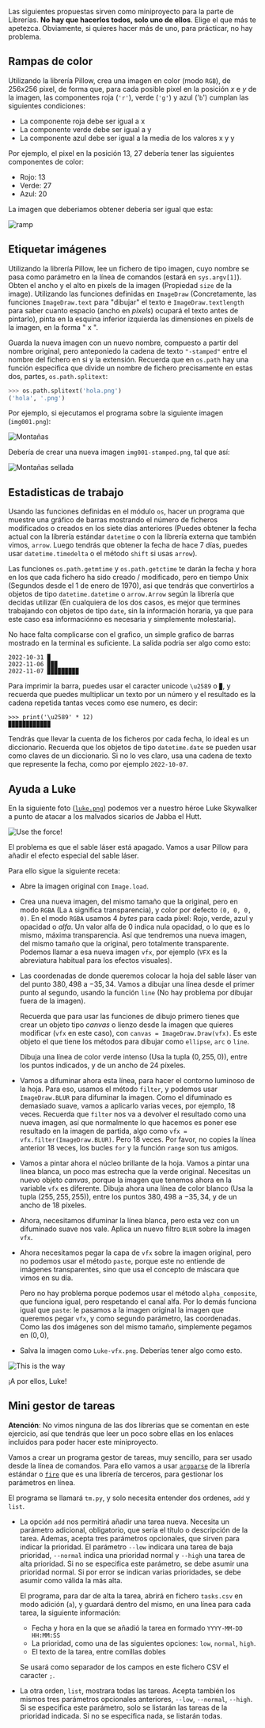 Las siguientes propuestas sirven como miniproyecto para la parte de Librerías. **No hay que hacerlos todos, solo uno de ellos**. Elige el que más te apetezca. Obviamente, si quieres hacer más de uno, para prácticar, no hay problema.

## Rampas de color

Utilizando la librería Pillow, crea una imagen en color (modo `RGB`), de
$256x256$ pixel, de forma que, para cada posible pixel en la posición $x$ e $y$ 
de la imagen, las componentes roja (`'r'`), verde (`'g'`) y azul ('`b`') cumplan
las siguientes condiciones:

- La componente roja debe ser igual a x
- La componente verde debe ser igual a y
- La componente azul debe ser igual a la media de los valores x y y

Por ejemplo, el pixel en la posición 13, 27 debería tener las siguientes
componentes de color:

- Rojo: 13
- Verde: 27
- Azul: 20

La imagen que deberiamos obtener deberia ser igual que esta:

![ramp](ramp.png)

## Etiquetar imágenes

Utilizando la librería Pillow, lee un fichero de tipo imagen, cuyo nombre se
pasa como parámetro en la línea de comandos (estará en `sys.argv[1]`). Obten el
ancho y el alto en pixels de la imagen (Propiedad `size` de la image).
Utilizando las funciones definidas en `ImageDraw` (Concretamente, las funciones
`ImageDraw.text` para "dibujar" el texto e `ImageDraw.textlength` para saber
cuanto espacio (ancho en _pixels_) ocupará el texto antes de pintarlo),
pinta en la esquina inferior izquierda las dimensiones en pixels de la imagen,
en la forma "<ancho> x <alto>".

Guarda la nueva imagen con un nuevo nombre, compuesto a partir del nombre
original, pero anteponiedo la cadena de texto `"-stamped"` entre el nombre del
fichero en si y la extensión. Recuerda que en `os.path` hay una función
especifica que divide un nombre de fichero precisamente en estas dos, partes,
`os.path.splitext`:

```python
>>> os.path.splitext('hola.png')
('hola', '.png')
```

Por ejemplo, si ejecutamos el programa sobre la siguiente imagen (`img001.png`):

![Montañas](img001.png)

Debería de crear una nueva imagen `img001-stamped.png`, tal que así:

![Montañas sellada](img001-stamped.png)

## Estadisticas de trabajo

Usando las funciones definidas en el módulo `os`, hacer un programa que muestre
una gráfico de barras mostrando el número de ficheros modificados o creados en
los siete días anteriores (Puedes obtener la fecha actual con la librería
estándar `datetime` o con la librería externa que también vimos, `arrow`. Luego
tendrás que obtener la fecha de hace 7 días, puedes usar `datetime.timedelta` o
el método `shift` si usas `arrow`).

Las funciones `os.path.getmtime` y `os.path.getctime` te darán la fecha y hora
en los que cada fichero ha sido creado / modificado, pero en tiempo
Unix (Segundos desde el 1 de enero de 1970), asi que tendrás que convertirlos a
objetos de tipo `datetime.datetime` o `arrow.Arrow` según la librería que
decidas utilizar (En cualquiera de los dos casos, es mejor que termines trabajando con objetos de tipo `date`, sin la información horaria, ya que para este caso esa informaciónno es necesaria y simplemente molestaria).

No hace falta complicarse con el grafico, un simple grafico de barras mostrado
en la terminal es suficiente. La salida podria ser algo como esto:

```
2022-10-31 ▉
2022-11-06 ▉▉▉
2022-11-07 ▉▉▉▉▉▉▉▉▉
```

Para imprimir la barra, puedes usar el caracter unicode `\u2589` o `▉`, y
recuerda que puedes multiplicar un texto por un número y el resultado es la
cadena repetida tantas veces como ese numero, es decir:

```
>>> print('\u2589' * 12)
▉▉▉▉▉▉▉▉▉▉▉▉
```

Tendrás que llevar la cuenta de los ficheros por cada fecha, lo ideal es un
diccionario. Recuerda que los objetos de tipo `datetime.date` se pueden usar
como claves de un diccionario. Si no lo ves claro, usa una cadena de texto que
represente la fecha, como por ejemplo `2022-10-07`.


## Ayuda a Luke

En la siguiente foto ([`luke.png`](https://raw.githubusercontent.com/pythoncanarias/eoi/master/05-libs/docs/luke.png)) podemos ver a nuestro héroe Luke Skywalker a
punto de atacar a los malvados sicarios de Jabba el Hutt.

![Use the force!](luke.png)

El problema es que el sable láser está apagado. Vamos a usar Pillow para añadir
el efecto especial del sable láser.

Para ello sigue la siguiente receta:

- Abre la imagen original con `Image.load`.

- Crea una nueva imagen, del mismo tamaño que la original, pero en modo `RGBA`
  (La `A` significa transparencia), y color por defecto `(0, 0, 0, 0)`. En el
  modo `RGBA` usamos 4 _bytes_ para cada píxel: Rojo, verde, azul y opacidad o
  _alfa_. Un valor alfa de 0 indica nula opacidad, o lo que es lo mismo, máxima
  transparencia. Así que tendremos una nueva imagen, del mismo tamaño que la
  original, pero totalmente transparente. Podemos llamar a esa nueva imagen
  `vfx`, por ejemplo (`VFX` es la abreviatura habitual para los efectos
  visuales).

- Las coordenadas de donde queremos colocar la hoja del sable láser van del
  punto $380, 498$ a $-35, 34$. Vamos a dibujar una línea desde el primer punto
  al segundo, usando la función `line` (No hay problema por dibujar fuera de la
  imagen).

  Recuerda que para usar las funciones de dibujo primero tienes que crear un
  objeto tipo _canvas_ o lienzo desde la imagen que quieres modificar (`vfx` en
  este caso), con `canvas = ImageDraw.Draw(vfx)`. Es este objeto el que tiene
  los métodos para dibujar como `ellipse`, `arc` o `line`.

  Dibuja una línea de color verde intenso (Usa la tupla $(0, 255,
  0)$), entre los puntos indicados, y de un ancho de 24 píxeles.

- Vamos a difuminar ahora esta línea, para hacer el contorno luminoso de la
  hoja. Para eso, usamos el método `filter`, y podemos usar `ImageDraw.BLUR`
  para difuminar la imagen. Como el difuminado es demasiado suave, vamos a
  aplicarlo varias veces, por ejemplo, 18 veces. Recuerda que `filter` nos va a
  devolver el resultado como una nueva imagen, así que normalmente lo que
  hacemos es poner ese resultado en la imagen de partida, algo como
  `vfx = vfx.filter(ImageDraw.BLUR)`. Pero 18 veces. Por favor, no copies la
  línea anterior 18 veces, los bucles `for` y la función `range` son tus
  amigos.

- Vamos a pintar ahora el núcleo brillante de la hoja. Vamos a pintar una linea
  blanca, un poco mas estrecha que la verde original. Necesitas un nuevo objeto
  _canvas_, porque la imagen que tenemos ahora en la variable `vfx` es
  diferente.  Dibuja ahora una línea de color blanco (Usa la tupla $(255, 255,
  255)$), entre los puntos $380, 498$ a $-35, 34$, y de un ancho de 18 píxeles.

- Ahora, necesitamos difuminar la línea blanca, pero esta vez con un difuminado
  suave nos vale. Aplica un nuevo filtro `BLUR` sobre la imagen `vfx`.

- Ahora necesitamos pegar la capa de `vfx` sobre la imagen original, pero no
  podemos usar el método `paste`, porque este no entiende de imágenes
  transparentes, sino que usa el concepto de máscara que vimos en su día.
  
  Pero no hay problema porque podemos usar el método `alpha_composite`, que
  funciona igual, pero respetando el canal alfa. Por lo demás funciona igual
  que `paste`: le pasamos a la imagen original la imagen que queremos pegar
  `vfx`, y como segundo parámetro, las coordenadas. Como las dos imágenes son
  del mismo tamaño, simplemente pegamos en $(0, 0)$,

- Salva la imagen como `Luke-vfx.png`. Deberías tener algo como esto.

![This is the way](luke-vfx.png)

¡A por ellos, Luke!


## Mini gestor de tareas

**Atención**: No vimos ninguna de las dos librerías que se comentan en este ejercicio, así que tendrás que leer un poco sobre ellas en los enlaces incluidos para poder hacer este miniproyecto.

Vamos a crear un programa gestor de tareas, muy sencillo, para ser usado desde  la línea de comandos. Para ello vamos a usar [`argparse`](https://docs.python.org/3/library/argparse.html) de la librería estándar o [`fire`](https://google.github.io/python-fire/guide/) que es una librería de terceros, para gestionar los parámetros en línea.

El programa se llamará `tm.py`, y solo necesita entender dos ordenes, `add` y
`list`.

- La opción `add` nos permitirá añadir una tarea nueva. Necesita un parámetro
  adicional, obligatorio, que sería el título  o descripción de la tarea.
  Ademas, acepta tres parámetros opcionales, que sirven para indicar la
  prioridad. El parámetro `--low` indicara una tarea de baja prioridad,
  `--normal` indica una prioridad normal y `--high` una tarea de alta
  prioridad. Si no se especifica este parámetro, se debe asumir una prioridad
  normal. Si por error se indican varias prioridades, se debe asumir como válida la más alta.

  El programa, para dar de alta la tarea, abrirá en fichero `tasks.csv`
  en modo adición (`a`), y guardará dentro del mismo, en una línea para cada
  tarea, la siguiente información:

  - Fecha y hora en la que se añadió la tarea en formado `YYYY-MM-DD HH:MM:SS`
  - La prioridad, como una de las siguientes opciones: `low`, `normal`, `high`.
  - El texto de la tarea, entre comillas dobles

  Se usará como separador de los campos en este fichero CSV el caracter `;`.

- La otra orden, `list`, mostrara todas las tareas. Acepta también los mismos
  tres parámetros opcionales anteriores, `--low`, `--normal`, `--high`. Si se
  especifica este parámetro, solo se listarán las tareas de la prioridad
  indicada. Si no se especifica nada, se listarán todas.



